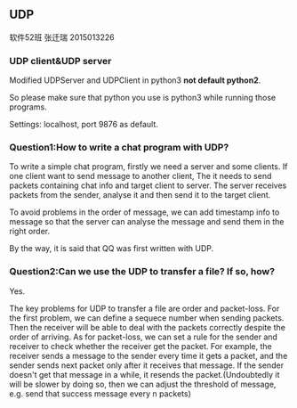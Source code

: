 ## UDP
软件52班 张迁瑞 2015013226
### UDP client&UDP server
Modified UDPServer and UDPClient in python3 **not default python2**. 

So please make sure that python you use is python3 while running those programs.

Settings: localhost, port 9876 as default.
### Question1:How to write a chat program with UDP?
To write a simple chat program, firstly we need a server and some clients. If one client want to send message to another client, The it needs to send packets containing chat info and target client to server. The server receives packets from the sender, analyse it and then send it to the target client.

To avoid problems in the order of message, we can add timestamp info to message so that the server can analyse the message and send them in the right order.

By the way, it is said that QQ was first written with UDP.
### Question2:Can we use the UDP to transfer a file? If so, how?
Yes.

The key problems for UDP to transfer a file are order and packet-loss. For the first problem, we can define a sequece number when sending packets. Then the receiver will be able to deal with the packets correctly despite the order of arriving. As for packet-loss, we can set a rule for the sender and receiver to check whether the receiver get the packet. For example, the receiver sends a message to the sender every time it gets a packet, and the sender sends next packet only after it receives that message. If the sender doesn't get that message in a while, it resends the packet.(Undoubtedly it will be slower by doing so, then we can adjust the threshold of message, e.g. send that success message every n packets)